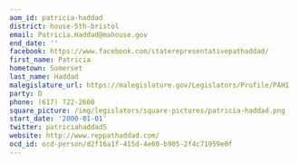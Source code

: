 ```yaml
---
aom_id: patricia-haddad
district: house-5th-bristol
email: Patricia.Haddad@mahouse.gov
end_date: ''
facebook: https://www.facebook.com/staterepresentativepathaddad/
first_name: Patricia
hometown: Somerset
last_name: Haddad
malegislature_url: https://malegislature.gov/Legislators/Profile/PAH1
party: D
phone: (617) 722-2600
square_picture: /img/legislators/square-pictures/patricia-haddad.png
start_date: '2000-01-01'
twitter: patriciahaddad5
website: http://www.reppathaddad.com/
ocd_id: ocd-person/d2f16a1f-415d-4e60-b905-2f4c71959e0f
---
```

